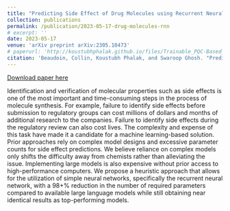 ```yaml
---
title: "Predicting Side Effect of Drug Molecules using Recurrent Neural Networks"
collection: publications
permalink: /publication/2023-05-17-drug-molecules-rnn
# excerpt: ''
date: 2023-05-17
venue: 'arXiv preprint arXiv:2305.10473'
# paperurl: 'http://koustubhphalak.github.io/files/Trainable_PQC-Based_QRAM_for_Quantum_Storage.pdf'
citation: 'Beaudoin, Collin, Koustubh Phalak, and Swaroop Ghosh. "Predicting Side Effect of Drug Molecules using Recurrent Neural Networks." arXiv preprint arXiv:2305.10473 (2023).'
---
```


[Download paper here](http://koustubhphalak.github.io/files/Predicting_Side_Effect_of_Drug_Molecules_Using_Recurrent_Neural_Networks.pdf)

Identification and verification of molecular properties such as side effects is one of the most important and time-consuming steps in the process of molecule synthesis. For example, failure to identify side effects before submission to regulatory groups can cost millions of dollars and months of additional research to the companies. Failure to identify side effects during the regulatory review can also cost lives. The complexity and expense of this task have made it a candidate for a machine learning-based solution. Prior approaches rely on complex model designs and excessive parameter counts for side effect predictions. We believe reliance on complex models only shifts the difficulty away from chemists rather than alleviating the issue. Implementing large models is also expensive without prior access to high-performance computers. We propose a heuristic approach that allows for the utilization of simple neural networks, specifically the recurrent neural network, with a 98+% reduction in the number of required parameters compared to available large language models while still obtaining near identical results as top-performing models.